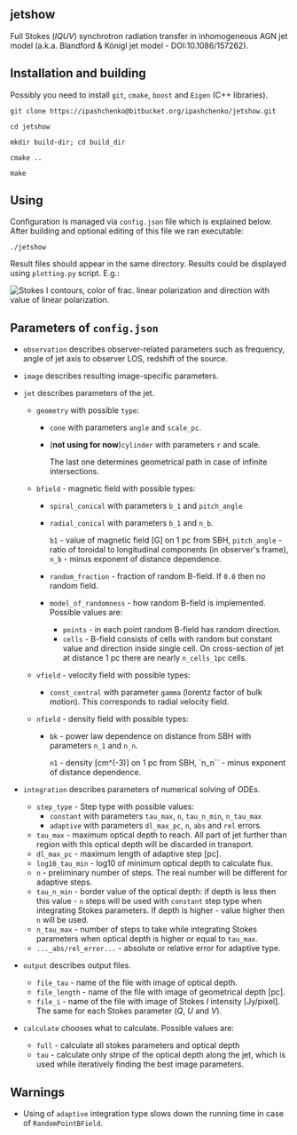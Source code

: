 ## jetshow
Full Stokes (_IQUV_) synchrotron radiation transfer in inhomogeneous AGN jet
model (a.k.a. Blandford & Königl jet model - DOI:10.1086/157262).


## Installation and building

Possibly you need to install ``git``, ``cmake``, ``boost`` and ``Eigen`` (C++
libraries).

``git clone https://ipashchenko@bitbucket.org/ipashchenko/jetshow.git``

``cd jetshow``

``mkdir build-dir; cd build_dir``

``cmake ..``

``make``

## Using

Configuration is managed via ``config.json`` file which is explained below.
After building and optional editing of this file we ran executable:

``./jetshow``

Result files should appear in the same directory. Results could be displayed
using ``plotting.py`` script. E.g.:

![Stokes I contours, color of frac. linear polarization and direction with
value of linear polarization.](https://www.dropbox.com/s/adr38w9f6ay2j8b/bk_jet.png)




## Parameters of ``config.json``
 
 * ``observation`` describes observer-related parameters such as
 frequency, angle of jet axis to observer LOS, redshift
 of the source.
 
 * ``image`` describes resulting image-specific parameters.
 
 * ``jet`` describes parameters of the jet.
 
     * ``geometry`` with possible ``type``:
         * ``cone`` with parameters ``angle`` and ``scale_pc``.
         * (**not using for now**)``cylinder`` with parameters ``r`` and scale.
        
           The last one determines geometrical path in case of infinite
           intersections.
        
     * ``bfield`` - magnetic field with possible types:
         * ``spiral_conical`` with parameters ``b_1`` and ``pitch_angle``
         * ``radial_conical`` with parameters ``b_1`` and ``n_b``.
        
           ``b1`` - value of magnetic field [G] on 1 pc from SBH, ``pitch_angle``
           \- ratio of toroidal to longitudinal components (in observer's frame),
           ``n_b`` - minus exponent of distance dependence.
         * ``random_fraction`` - fraction of random B-field. If ``0.0`` then no
         random field.
         * ``model_of_randomness`` - how random B-field is implemented. Possible
         values are:
             * ``points`` - in each point random B-field has random direction.
             * ``cells`` - B-field consists of cells with random but constant
              value and direction inside single cell. On cross-section of jet at
              distance 1 pc there are nearly ``n_cells_1pc`` cells.
        
     * ``vfield`` - velocity field with possible types:
         * ``const_central`` with parameter ``gamma`` (lorentz factor of bulk
         motion). This corresponds to radial velocity field.
        
     * ``nfield`` - density field with possible types:
         * ``bk`` - power law dependence on distance from SBH with parameters
         ``n_1`` and ``n_n``.
        
           ``n1`` - density [cm^(-3)] on 1 pc from SBH, `n_n`` - minus exponent of
           distance dependence.
  
 * ``integration`` describes parameters of numerical solving of ODEs.
 
     * ``step_type`` - Step type with possible values:
         * ``constant`` with parameters ``tau_max``, ``n``, ``tau_n_min``,
         ``n_tau_max``
         * ``adaptive`` with parameters ``dl_max_pc``, ``n``, ``abs`` and
         ``rel`` errors.
     * ``tau_max`` - maximum optical depth to reach. All part of jet further
     than region with this optical depth will be discarded in transport.
     * ``dl_max_pc`` - maximum length of adaptive step [pc].
     * ``log10_tau_min`` - log10 of minimum optical depth to calculate flux.
     * ``n`` - preliminary number of steps. The real number will be different
     for adaptive steps.
     * ``tau_n_min`` - border value of the optical depth: if depth is less then
      this value - ``n`` steps will be used with ``constant`` step type when
      integrating Stokes parameters. If depth is higher - value higher then
      ``n`` will be used.
     * ``n_tau_max`` - number of steps to take while integrating Stokes
     parameters when optical depth is higher or equal to ``tau_max``.
     * ``..._abs/rel_error...`` - absolute or relative error for adaptive type.
    
 * ``output`` describes output files.
 
     * ``file_tau`` - name of the file with image of optical depth.
     * ``file_length`` - name of the file with image of geometrical depth [pc].
     * ``file_i`` - name of the file with image of Stokes *I* intensity
     [Jy/pixel]. The same for each Stokes parameter (*Q*, *U* and *V*).
    
 * ``calculate`` chooses what to calculate. Possible values are:
     * ``full`` - calculate all stokes parameters and optical depth
     * ``tau`` - calculate only stripe of the optical depth along the jet, which
     is used while iteratively finding the best image parameters.
    
    
## Warnings

 
* Using of ``adaptive`` integration type slows down the running time in case of
``RandomPointBField``.